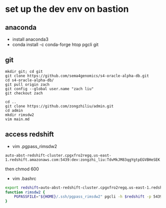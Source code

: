 # set up the dev env on bastion
## anaconda
- install anaconda3
- conda install -c conda-forge htop pgcli git

## git
```
mkdir git; cd git
git clone https://github.com/sema4genomics/s4-oracle-alpha-db.git
cd s4-oracle-alpha-db/
git pull origin zach
git config --global user.name "zach liu"
git checkout zach

cd ..
git clone https://github.com/zongzhiliu/admin.git
cd admin
mkdir rimsdw2
vim main.md
```

## access redshift
- vim .pgpass_rimsdw2
```
auto-abst-redshift-cluster.cpgxfro2regq.us-east-1.redshift.amazonaws.com:5439:dev:zongzhi_liu:TdvMkJM83qgYgtpEGVBHeSEK
```
then chmod 600

- vim .bashrc
```sh
export redshift=auto-abst-redshift-cluster.cpgxfro2regq.us-east-1.redshift.amazonaws.com
function rimsdw2 {
	PGPASSFILE="${HOME}/.ssh/pgpass_rimsdw2" pgcli -h $redshift -p 5439 -U zongzhi_liu dev
}
```


